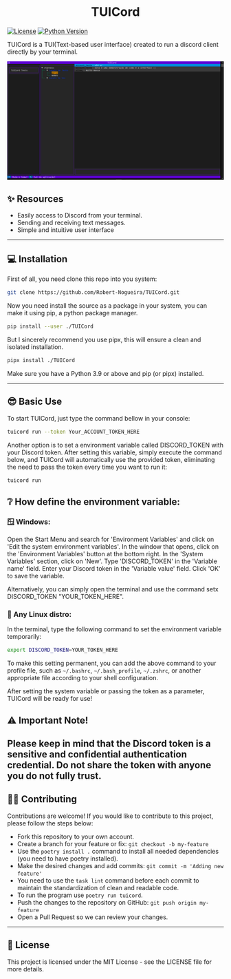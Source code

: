 <h1 align="center">TUICord</h1>

[![License](https://img.shields.io/badge/License-MIT-purple.svg)](https://opensource.org/licenses/MIT)
[![Python Version](https://img.shields.io/badge/python-^3.9-purple)](https://www.python.org/downloads/release/python-390/)

TUICord is a TUI(Text-based user interface) created to run a discord client
directly by your terminal.

![TUICord Screenshot](img.png)

## :sparkles: Resources

- Easily access to Discord from your terminal.
- Sending and receiving text messages.
- Simple and intuitive user interface

---

## 💻 Installation

First of all, you need clone this repo into you system:

````bash
git clone https://github.com/Robert-Nogueira/TUICord.git
````

Now you need install the source as a package in your system,
you can make it using pip, a python package manager.

````bash
pip install --user ./TUICord
````

But I sincerely recommend you use pipx,
this will ensure a clean and isolated installation.

````bash
pipx install ./TUICord
````

Make sure you have a Python 3.9 or above and pip (or pipx) installed.
___

## 😎 Basic Use

To start TUICord, just type the command bellow in your console:

````bash
tuicord run --token Your_ACCOUNT_TOKEN_HERE
````

Another option is to set a environment variable called DISCORD_TOKEN with your
Discord token. After setting this variable, simply execute the command below,
and TUICord will automatically use the provided token, eliminating the need to
pass the token every time you want to run it:

````bash
tuicord run
````

## ❔ How define the environment variable:

### :window: Windows:

Open the Start Menu and search for 'Environment Variables' and click on 'Edit
the system environment variables'.
In the window that opens, click on the 'Environment Variables' button at the
bottom right.
In the 'System Variables' section, click on 'New'.
Type 'DISCORD_TOKEN' in the 'Variable name' field.
Enter your Discord token in the 'Variable value' field.
Click 'OK' to save the variable.

Alternatively, you can simply open the terminal and use the command setx
DISCORD_TOKEN "YOUR_TOKEN_HERE".

### :penguin: Any Linux distro:

In the terminal, type the following command to set the environment variable
temporarily:

````bash
export DISCORD_TOKEN=YOUR_TOKEN_HERE
````

To make this setting permanent, you can add the above command to your profile
file, such as `~/.bashrc`, `~/.bash_profile`, `~/.zshrc`, or another
appropriate file
according to your shell configuration.

After setting the system variable or passing the token as a parameter, TUICord
will be ready for use!

## :warning: Important Note!

Please keep in mind that the Discord token is a sensitive and confidential
authentication credential. Do not share the token with anyone you do not fully
trust.
---

## 👨‍💻 Contributing

Contributions are welcome! If you would like to contribute to this project,
please follow the steps below:

- Fork this repository to your own account.
- Create a branch for your feature or fix: `git checkout -b my-feature`
- Use the `poetry install .` command to install all needed dependencies (you
  need to have poetry installed).
- Make the desired changes and add
  commits: `git commit -m 'Adding new feature'`
- You need to use the `task lint` command before each commit to maintain the
  standardization of clean and readable code.
- To run the program use `poetry run tuicord`.
- Push the changes to the repository on GitHub: `git push origin my-feature`
- Open a Pull Request so we can review your changes.

---

## :scroll: License

This project is licensed under the MIT License - see the LICENSE file for more
details.
